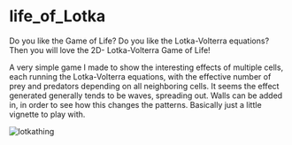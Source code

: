 # life_of_Lotka
Do you like the Game of Life? Do you like the Lotka-Volterra equations? Then you will love the 2D- Lotka-Volterra Game of Life!

A very simple game I made to show the interesting effects of multiple cells, each running the Lotka-Volterra equations, with the effective number of prey and predators depending on all neighboring cells. It seems the effect generated generally tends to be waves, spreading out. Walls can be added in, in order to see how this changes the patterns. Basically just a little vignette to play with.

![lotkathing](https://github.com/user-attachments/assets/87d9b7a0-0d95-4adc-ac9c-33f1c9685fbf)
